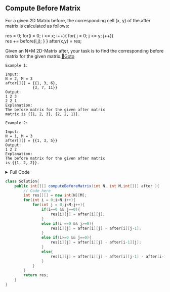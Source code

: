 ## Compute Before Matrix
For a given 2D Matrix before, the corresponding cell (x, y) of the after matrix is calculated as follows: 

res = 0;
for(i = 0; i <= x; i++){
    for( j = 0; j <= y; j++){              
        res += before(i,j);
    }
}
after(x,y) = res;

Given an N*M 2D-Matrix after, your task is to find the corresponding before matrix for the given matrix.[🔗Goto](https://practice.geeksforgeeks.org/problems/85781966a9db2a1ac17eaaed26a947eba5740d56/1#) 

```
Example 1:

Input:
N = 2, M = 3
after[][] = {{1, 3, 6},
            {3, 7, 11}}
Output:
1 2 3
2 2 1
Explanation:
The before matrix for the given after matrix
matrix is {{1, 2, 3}, {2, 2, 1}}.

Example 2:

Input: 
N = 1, M = 3
after[][] = {{1, 3, 5}}
Output:
1 2 2
Explanation: 
The before matrix for the given after matrix
is {{1, 2, 2}}.
```
<details>
<summary>Full Code</summary>

```java
import java.io.*;
import java.util.*;

class GFG {
    public static void main(String args[]) throws IOException {
        BufferedReader read =
            new BufferedReader(new InputStreamReader(System.in));
        PrintWriter out = new PrintWriter(System.out);
        int t = Integer.parseInt(read.readLine());
        while (t-- > 0) {
            String S[] = read.readLine().split(" "); 
            int N = Integer.parseInt(S[0]);
            int M = Integer.parseInt(S[1]);
            
            int[][] mat = new int[N][M];
            for(int i=0; i<N; i++)
            {
                String St[] = read.readLine().split(" "); 
                for(int j=0; j<M; j++)
                {
                    mat[i][j] = Integer.parseInt(St[j]);
                }
            }
            
            Solution ob = new Solution();
            int[][] before = ob.computeBeforeMatrix(N,M,mat);
            for(int i=0; i<N;i++){
                for(int j = 0; j<M;j++){
                    out.print(before[i][j]);
                    out.print(' ');
                    
                }
                out.println();
            }
        }
        out.flush();
    }
}// } Driver Code Ends


//User function Template for Java

class Solution{
    public int[][] computeBeforeMatrix(int N, int M,int[][] after ){
        // Code here
        int res[][] = new int[N][M];
        for(int i = 0;i<N;i++){
            for(int j = 0;j<M;j++){
                if(i==0 && j==0){
                    res[i][j] = after[i][j];
                }
                else if(i ==0 && j>=0){
                    res[i][j] = after[i][j] - after[i][j-1];
                }
                else if(i>=0 && j==0){
                    res[i][j] = after[i][j] - after[i-1][j];
                }
                else{
                    res[i][j] = after[i][j] - after[i][j-1] - after[i-1][j] + after[i-1][j-1];
                }
            }
        }
        return res;
    }
}
```
</details>

```java
class Solution{
    public int[][] computeBeforeMatrix(int N, int M,int[][] after ){
        // Code here
        int res[][] = new int[N][M];
        for(int i = 0;i<N;i++){
            for(int j = 0;j<M;j++){
                if(i==0 && j==0){
                    res[i][j] = after[i][j];
                }
                else if(i ==0 && j>=0){
                    res[i][j] = after[i][j] - after[i][j-1];
                }
                else if(i>=0 && j==0){
                    res[i][j] = after[i][j] - after[i-1][j];
                }
                else{
                    res[i][j] = after[i][j] - after[i][j-1] - after[i-1][j] + after[i-1][j-1];
                }
            }
        }
        return res;
    }
}
```
